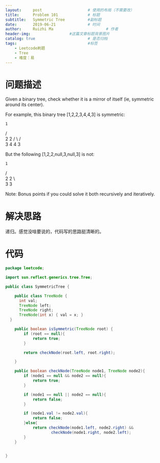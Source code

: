 ```yaml
---
layout:     post   				    # 使用的布局（不需要改）
title:      Problem 101				# 标题 
subtitle:   Symmetric Tree          #副标题
date:       2019-06-21				# 时间
author:     Ruizhi Ma 						# 作者
header-img:              	#这篇文章标题背景图片
catalog: true 						# 是否归档
tags:								#标签
    - Leetcode刷题
    - Tree
    - 难度：易
---
```

# 问题描述
Given a binary tree, check whether it is a mirror of itself (ie, symmetric around its center).

For example, this binary tree [1,2,2,3,4,4,3] is symmetric:

    1
   / \
  2   2
 / \ / \
3  4 4  3
 

But the following [1,2,2,null,3,null,3] is not:

    1
   / \
  2   2
   \   \
   3    3
 

Note:
Bonus points if you could solve it both recursively and iteratively.

# 解决思路
递归。感觉没啥要说的，代码写的思路挺清晰的。

# 代码
```java
package leetcode;

import sun.reflect.generics.tree.Tree;

public class SymmetricTree {

    public class TreeNode {
      int val;
      TreeNode left;
      TreeNode right;
      TreeNode(int x) { val = x; }
  }

    public boolean isSymmetric(TreeNode root) {
        if (root == null){
            return true;
        }

        return checkNode(root.left, root.right);

    }

    public boolean checkNode(TreeNode node1, TreeNode node2){
        if (node1 == null && node2 == null){
            return true;
        }

        if (node1 == null || node2 == null){
            return false;
        }

        if (node1.val != node2.val){
            return false;
        }else{
            return checkNode(node1.left, node2.right) &&
                    checkNode(node1.right, node2.left);
        }
    }


}

```